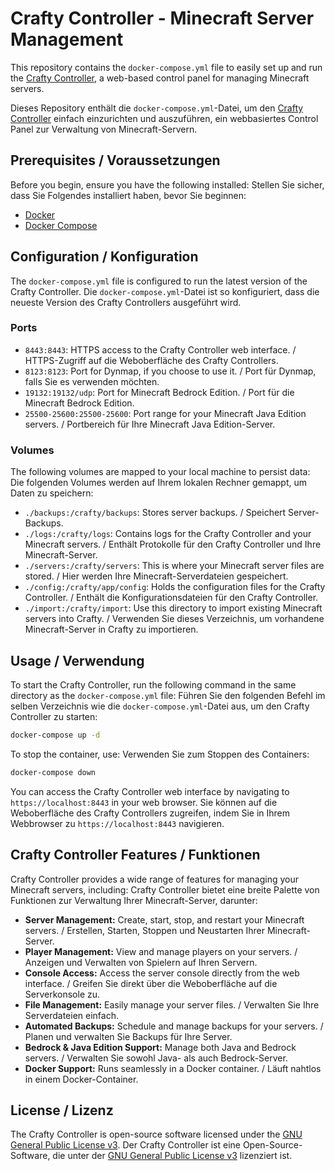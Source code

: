 # Crafty Controller - Minecraft Server Management

This repository contains the `docker-compose.yml` file to easily set up and run the [Crafty Controller](https://craftycontrol.com/), a web-based control panel for managing Minecraft servers.

Dieses Repository enthält die `docker-compose.yml`-Datei, um den [Crafty Controller](https://craftycontrol.com/) einfach einzurichten und auszuführen, ein webbasiertes Control Panel zur Verwaltung von Minecraft-Servern.

## Prerequisites / Voraussetzungen

Before you begin, ensure you have the following installed:
Stellen Sie sicher, dass Sie Folgendes installiert haben, bevor Sie beginnen:

*   [Docker](https.docs.docker.com/get-docker/)
*   [Docker Compose](https.docs.docker.com/compose/install/)

## Configuration / Konfiguration

The `docker-compose.yml` file is configured to run the latest version of the Crafty Controller.
Die `docker-compose.yml`-Datei ist so konfiguriert, dass die neueste Version des Crafty Controllers ausgeführt wird.

### Ports

*   `8443:8443`: HTTPS access to the Crafty Controller web interface. / HTTPS-Zugriff auf die Weboberfläche des Crafty Controllers.
*   `8123:8123`: Port for Dynmap, if you choose to use it. / Port für Dynmap, falls Sie es verwenden möchten.
*   `19132:19132/udp`: Port for Minecraft Bedrock Edition. / Port für die Minecraft Bedrock Edition.
*   `25500-25600:25500-25600`: Port range for your Minecraft Java Edition servers. / Portbereich für Ihre Minecraft Java Edition-Server.

### Volumes

The following volumes are mapped to your local machine to persist data:
Die folgenden Volumes werden auf Ihrem lokalen Rechner gemappt, um Daten zu speichern:

*   `./backups:/crafty/backups`: Stores server backups. / Speichert Server-Backups.
*   `./logs:/crafty/logs`: Contains logs for the Crafty Controller and your Minecraft servers. / Enthält Protokolle für den Crafty Controller und Ihre Minecraft-Server.
*   `./servers:/crafty/servers`: This is where your Minecraft server files are stored. / Hier werden Ihre Minecraft-Serverdateien gespeichert.
*   `./config:/crafty/app/config`: Holds the configuration files for the Crafty Controller. / Enthält die Konfigurationsdateien für den Crafty Controller.
*   `./import:/crafty/import`: Use this directory to import existing Minecraft servers into Crafty. / Verwenden Sie dieses Verzeichnis, um vorhandene Minecraft-Server in Crafty zu importieren.

## Usage / Verwendung

To start the Crafty Controller, run the following command in the same directory as the `docker-compose.yml` file:
Führen Sie den folgenden Befehl im selben Verzeichnis wie die `docker-compose.yml`-Datei aus, um den Crafty Controller zu starten:

```bash
docker-compose up -d
```

To stop the container, use:
Verwenden Sie zum Stoppen des Containers:

```bash
docker-compose down
```

You can access the Crafty Controller web interface by navigating to `https://localhost:8443` in your web browser.
Sie können auf die Weboberfläche des Crafty Controllers zugreifen, indem Sie in Ihrem Webbrowser zu `https://localhost:8443` navigieren.

## Crafty Controller Features / Funktionen

Crafty Controller provides a wide range of features for managing your Minecraft servers, including:
Crafty Controller bietet eine breite Palette von Funktionen zur Verwaltung Ihrer Minecraft-Server, darunter:

*   **Server Management:** Create, start, stop, and restart your Minecraft servers. / Erstellen, Starten, Stoppen und Neustarten Ihrer Minecraft-Server.
*   **Player Management:** View and manage players on your servers. / Anzeigen und Verwalten von Spielern auf Ihren Servern.
*   **Console Access:** Access the server console directly from the web interface. / Greifen Sie direkt über die Weboberfläche auf die Serverkonsole zu.
*   **File Management:** Easily manage your server files. / Verwalten Sie Ihre Serverdateien einfach.
*   **Automated Backups:** Schedule and manage backups for your servers. / Planen und verwalten Sie Backups für Ihre Server.
*   **Bedrock & Java Edition Support:** Manage both Java and Bedrock servers. / Verwalten Sie sowohl Java- als auch Bedrock-Server.
*   **Docker Support:** Runs seamlessly in a Docker container. / Läuft nahtlos in einem Docker-Container.

## License / Lizenz

The Crafty Controller is open-source software licensed under the [GNU General Public License v3](https://gitlab.com/crafty-controller/crafty-4/-/blob/master/LICENSE).
Der Crafty Controller ist eine Open-Source-Software, die unter der [GNU General Public License v3](https://gitlab.com/crafty-controller/crafty-4/-/blob/master/LICENSE) lizenziert ist.
